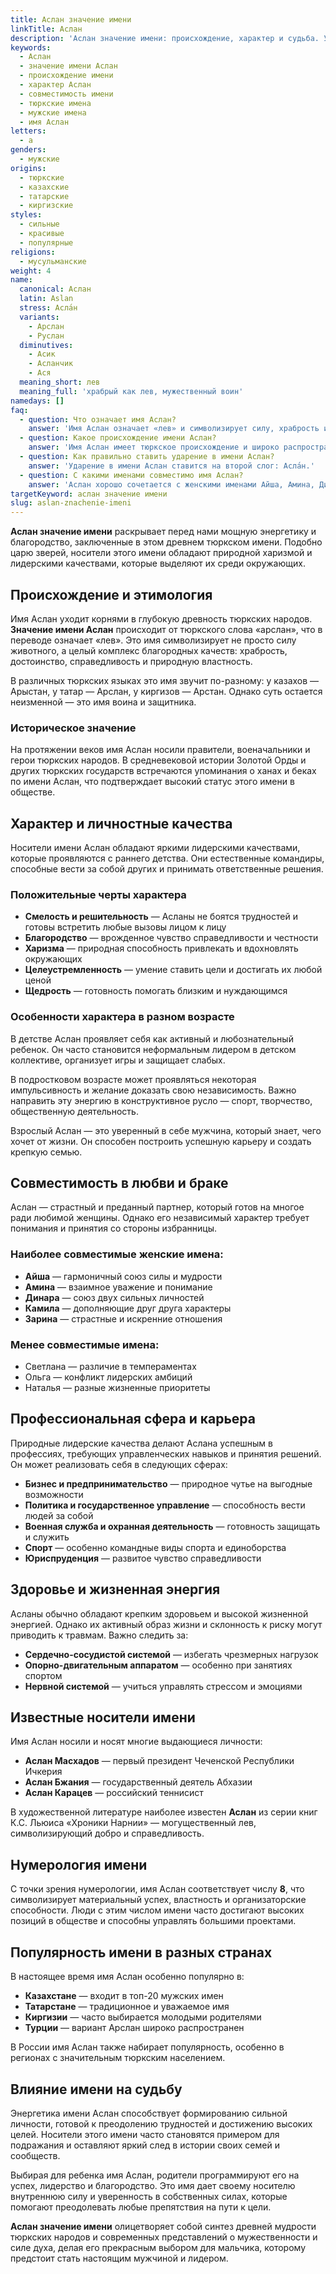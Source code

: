 ```yaml
---
title: Аслан значение имени
linkTitle: Аслан
description: 'Аслан значение имени: происхождение, характер и судьба. Узнайте о тюркских корнях имени, его популярности и влиянии на характер носителя.'
keywords:
  - Аслан
  - значение имени Аслан
  - происхождение имени
  - характер Аслан
  - совместимость имени
  - тюркские имена
  - мужские имена
  - имя Аслан
letters:
  - а
genders:
  - мужские
origins:
  - тюркские
  - казахские
  - татарские
  - киргизские
styles:
  - сильные
  - красивые
  - популярные
religions:
  - мусульманские
weight: 4
name:
  canonical: Аслан
  latin: Aslan
  stress: Асла́н
  variants:
    - Арслан
    - Руслан
  diminutives:
    - Асик
    - Асланчик
    - Ася
  meaning_short: лев
  meaning_full: 'храбрый как лев, мужественный воин'
namedays: []
faq:
  - question: Что означает имя Аслан?
    answer: 'Имя Аслан означает «лев» и символизирует силу, храбрость и благородство. Происходит от тюркского слова «арслан».'
  - question: Какое происхождение имени Аслан?
    answer: 'Имя Аслан имеет тюркское происхождение и широко распространено среди казахов, татар, киргизов и других тюркских народов.'
  - question: Как правильно ставить ударение в имени Аслан?
    answer: 'Ударение в имени Аслан ставится на второй слог: Асла́н.'
  - question: С какими именами совместимо имя Аслан?
    answer: 'Аслан хорошо сочетается с женскими именами Айша, Амина, Динара, Камила и другими восточными именами.'
targetKeyword: аслан значение имени
slug: aslan-znachenie-imeni
---
```


**Аслан значение имени** раскрывает перед нами мощную энергетику и благородство, заключенные в этом древнем тюркском имени. Подобно царю зверей, носители этого имени обладают природной харизмой и лидерскими качествами, которые выделяют их среди окружающих.

## Происхождение и этимология

Имя Аслан уходит корнями в глубокую древность тюркских народов. **Значение имени Аслан** происходит от тюркского слова «арслан», что в переводе означает «лев». Это имя символизирует не просто силу животного, а целый комплекс благородных качеств: храбрость, достоинство, справедливость и природную властность.

В различных тюркских языках это имя звучит по-разному: у казахов — Арыстан, у татар — Арслан, у киргизов — Арстан. Однако суть остается неизменной — это имя воина и защитника.

### Историческое значение

На протяжении веков имя Аслан носили правители, военачальники и герои тюркских народов. В средневековой истории Золотой Орды и других тюркских государств встречаются упоминания о ханах и беках по имени Аслан, что подтверждает высокий статус этого имени в обществе.

## Характер и личностные качества

Носители имени Аслан обладают яркими лидерскими качествами, которые проявляются с раннего детства. Они естественные командиры, способные вести за собой других и принимать ответственные решения.

### Положительные черты характера

- **Смелость и решительность** — Асланы не боятся трудностей и готовы встретить любые вызовы лицом к лицу
- **Благородство** — врожденное чувство справедливости и честности
- **Харизма** — природная способность привлекать и вдохновлять окружающих
- **Целеустремленность** — умение ставить цели и достигать их любой ценой
- **Щедрость** — готовность помогать близким и нуждающимся

### Особенности характера в разном возрасте

В детстве Аслан проявляет себя как активный и любознательный ребенок. Он часто становится неформальным лидером в детском коллективе, организует игры и защищает слабых.

В подростковом возрасте может проявляться некоторая импульсивность и желание доказать свою независимость. Важно направить эту энергию в конструктивное русло — спорт, творчество, общественную деятельность.

Взрослый Аслан — это уверенный в себе мужчина, который знает, чего хочет от жизни. Он способен построить успешную карьеру и создать крепкую семью.

## Совместимость в любви и браке

Аслан — страстный и преданный партнер, который готов на многое ради любимой женщины. Однако его независимый характер требует понимания и принятия со стороны избранницы.

### Наиболее совместимые женские имена:

- **Айша** — гармоничный союз силы и мудрости
- **Амина** — взаимное уважение и понимание  
- **Динара** — союз двух сильных личностей
- **Камила** — дополняющие друг друга характеры
- **Зарина** — страстные и искренние отношения

### Менее совместимые имена:

- Светлана — различие в темпераментах
- Ольга — конфликт лидерских амбиций
- Наталья — разные жизненные приоритеты

## Профессиональная сфера и карьера

Природные лидерские качества делают Аслана успешным в профессиях, требующих управленческих навыков и принятия решений. Он может реализовать себя в следующих сферах:

- **Бизнес и предпринимательство** — природное чутье на выгодные возможности
- **Политика и государственное управление** — способность вести людей за собой
- **Военная служба и охранная деятельность** — готовность защищать и служить
- **Спорт** — особенно командные виды спорта и единоборства
- **Юриспруденция** — развитое чувство справедливости

## Здоровье и жизненная энергия

Асланы обычно обладают крепким здоровьем и высокой жизненной энергией. Однако их активный образ жизни и склонность к риску могут приводить к травмам. Важно следить за:

- **Сердечно-сосудистой системой** — избегать чрезмерных нагрузок
- **Опорно-двигательным аппаратом** — особенно при занятиях спортом
- **Нервной системой** — учиться управлять стрессом и эмоциями

## Известные носители имени

Имя Аслан носили и носят многие выдающиеся личности:

- **Аслан Масхадов** — первый президент Чеченской Республики Ичкерия
- **Аслан Бжания** — государственный деятель Абхазии
- **Аслан Карацев** — российский теннисист

В художественной литературе наиболее известен **Аслан** из серии книг К.С. Льюиса «Хроники Нарнии» — могущественный лев, символизирующий добро и справедливость.

## Нумерология имени

С точки зрения нумерологии, имя Аслан соответствует числу **8**, что символизирует материальный успех, властность и организаторские способности. Люди с этим числом имени часто достигают высоких позиций в обществе и способны управлять большими проектами.

## Популярность имени в разных странах

В настоящее время имя Аслан особенно популярно в:

- **Казахстане** — входит в топ-20 мужских имен
- **Татарстане** — традиционное и уважаемое имя
- **Киргизии** — часто выбирается молодыми родителями
- **Турции** — вариант Арслан широко распространен

В России имя Аслан также набирает популярность, особенно в регионах с значительным тюркским населением.

## Влияние имени на судьбу

Энергетика имени Аслан способствует формированию сильной личности, готовой к преодолению трудностей и достижению высоких целей. Носители этого имени часто становятся примером для подражания и оставляют яркий след в истории своих семей и сообществ.

Выбирая для ребенка имя Аслан, родители программируют его на успех, лидерство и благородство. Это имя дает своему носителю внутреннюю силу и уверенность в собственных силах, которые помогают преодолевать любые препятствия на пути к цели.

**Аслан значение имени** олицетворяет собой синтез древней мудрости тюркских народов и современных представлений о мужественности и силе духа, делая его прекрасным выбором для мальчика, которому предстоит стать настоящим мужчиной и лидером.
